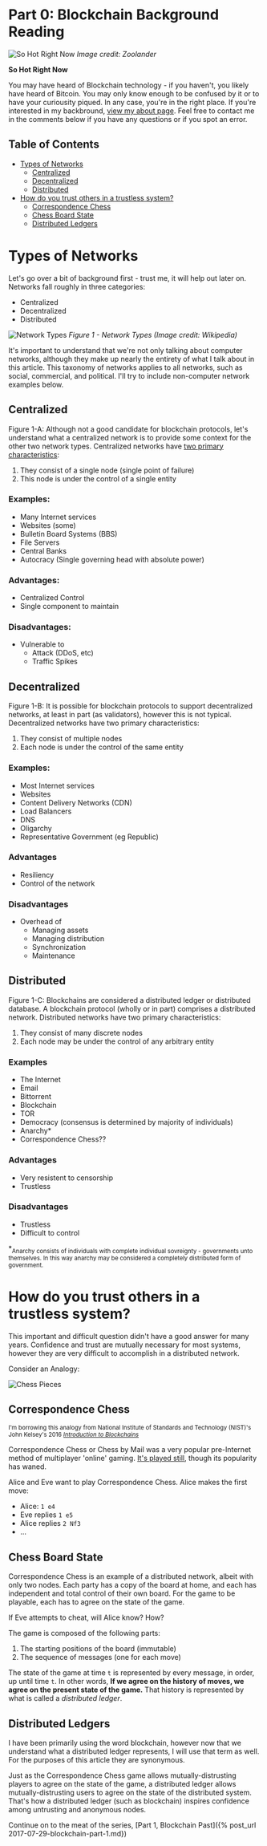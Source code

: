 # Part 0: Blockchain Background Reading

![So Hot Right Now](/assets/images/posts/2017/sohotrightnow.jpg)
*Image credit: Zoolander*

**So Hot Right Now**

You may have heard of Blockchain technology - if you haven't, you likely have heard of Bitcoin. You may only know enough to be confused by it or to have your curiousity piqued. In any case, you're in the right place. If you're interested in my backbround, [view my about page](/about). Feel free to contact me in the comments below if you have any questions or if you spot an error. 

## Table of Contents
- [Types of Networks](#types-of-networks)
    - [Centralized](#centralized)
    - [Decentralized](#decentralized)
    - [Distributed](#distributed)
- [How do you trust others in a trustless system?](#how-do-you-trust-others-in-a-trustless-system)
    - [Correspondence Chess](#correspondence-chess)
    - [Chess Board State](#chess-board-state)
    - [Distributed Ledgers](#distributed-ledgers)

# Types of Networks

Let's go over a bit of background first - trust me, it will help out later on. Networks fall roughly in three categories:

* Centralized
* Decentralized
* Distributed

![Network Types](/assets/images/posts/2017/networktypes.png)
*Figure 1 - Network Types (Image credit: Wikipedia)*

It's important to understand that we're not only talking about computer networks, although they make up nearly the entirety of what I talk about in this article. This taxonomy of networks applies to all networks, such as social, commercial, and political. I'll try to include non-computer network examples below.




## Centralized

Figure 1-A: Although not a good candidate for blockchain protocols, let's understand what a centralized network is to provide some context for the other two network types. Centralized networks have [two primary characteristics](https://gnunet.org/centralized-dns):
1. They consist of a single node (single point of failure)
1. This node is under the control of a single entity


### Examples:
* Many Internet services
* Websites (some)
* Bulletin Board Systems (BBS)
* File Servers
* Central Banks
* Autocracy (Single governing head with absolute power)


### Advantages:
* Centralized Control 
* Single component to maintain


### Disadvantages:
* Vulnerable to
    * Attack (DDoS, etc)
    * Traffic Spikes




## Decentralized

Figure 1-B: It is possible for blockchain protocols to support decentralized networks, at least in part (as validators), however this is not typical. Decentralized networks have two primary characteristics:
1. They consist of multiple nodes
1. Each node is under the control of the same entity


### Examples:
* Most Internet services
* Websites
* Content Delivery Networks (CDN)
* Load Balancers
* DNS
* Oligarchy
* Representative Government (eg Republic)


### Advantages
* Resiliency
* Control of the network


### Disadvantages
* Overhead of
    * Managing assets
    * Managing distribution
    * Synchronization
    * Maintenance



## Distributed

Figure 1-C: Blockchains are considered a distributed ledger or distributed database. A blockchain protocol (wholly or in part) comprises a distributed network. Distributed networks have two primary characteristics:
1. They consist of many discrete nodes
1. Each node may be under the control of any arbitrary entity

### Examples
* The Internet
* Email
* Bittorrent
* Blockchain
* TOR
* Democracy (consensus is determined by majority of individuals)
* Anarchy*
* Correspondence Chess?? 

### Advantages
* Very resistent to censorship
* Trustless

### Disadvantages
* Trustless
* Difficult to control

\*<sub>Anarchy consists of individuals with complete individual sovreignty - governments unto themselves. In this way anarchy may be considered a completely distributed form of government.</sub>




# How do you trust others in a trustless system?
This important and difficult question didn't have a good answer for many years. Confidence and trust are mutually necessary for most systems, however they are very difficult to accomplish in a distributed network.

Consider an Analogy:

![Chess Pieces](/assets/images/posts/2017/chess_pieces.png)

## Correspondence Chess

<sub>I'm borrowing this analogy from National Institute of Standards and Technology (NIST)'s John Kelsey's 2016 [_Introduction to Blockchains_](/assets/bin/2017/Introduction_to_Blockchain_-_John_Kelsey.pdf)</sub>

Correspondence Chess or Chess by Mail was a very popular pre-Internet method of multiplayer 'online' gaming. [It's played still](https://en.wikipedia.org/wiki/Correspondence_chess), though its popularity has waned. 

Alice and Eve want to play Correspondence Chess. Alice makes the first move:
* Alice: `1 e4`
* Eve replies `1 e5`
* Alice replies `2 Nf3`
* ...


## Chess Board State

Correspondence Chess is an example of a distributed network, albeit with only two nodes. Each party has a copy of the board at home, and each has independent and total control of their own board. For the game to be playable, each has to agree on the state of the game.

If Eve attempts to cheat, will Alice know? How?

The game is composed of the following parts:
1. The starting positions of the board (immutable)
1. The sequence of messages (one for each move)

The state of the game at time `t` is represented by every message, in order, up until time `t`. In other words, __If we agree on the history of moves, we agree on the present state of the game.__ That history is represented by what is called a _distributed ledger_.

## Distributed Ledgers

I have been primarily using the word blockchain, however now that we understand what a distributed ledger represents, I will use that term as well. For the purposes of this article they are synonymous.

Just as the Correspondence Chess game allows mutually-distrusting players to agree on the state of the game, a distributed ledger allows mutually-distrusting users to agree on the state of the distributed system. That's how a distributed ledger (such as blockchain) inspires confidence among untrusting and anonymous nodes.

Continue on to the meat of the series, [Part 1, Blockchain Past]({% post_url 2017-07-29-blockchain-part-1.md})
